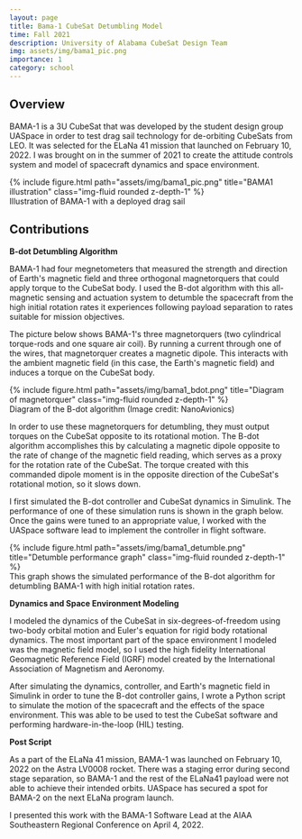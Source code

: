 ```yaml
---
layout: page
title: Bama-1 CubeSat Detumbling Model
time: Fall 2021
description: University of Alabama CubeSat Design Team
img: assets/img/bama1_pic.png
importance: 1
category: school
---
```


## Overview
BAMA-1 is a 3U CubeSat that was developed by the student design group UASpace in order to test drag sail technology for de-orbiting CubeSats from LEO. It was selected for the ELaNa 41 mission that launched on February 10, 2022. I was brought on in the summer of 2021 to create the attitude controls system and model of spacecraft dynamics and space environment.

<div class="row">
    <div class="col-sm mt-3 mt-md-0">
        {% include figure.html path="assets/img/bama1_pic.png" title="BAMA1 illustration" class="img-fluid rounded z-depth-1" %}
    </div>
</div>
<div class="caption">
    Illustration of BAMA-1 with a deployed drag sail
</div>


## Contributions

**B-dot Detumbling Algorithm**

BAMA-1 had four megnetometers that measured the strength and direction of Earth's magnetic field and three orthogonal magnetorquers that could apply torque to the CubeSat body. I used the B-dot algorithm with this all-magnetic sensing and actuation system to detumble the spacecraft from the high initial rotation rates it experiences following payload separation to rates suitable for mission objectives.

The picture below shows BAMA-1's three magnetorquers (two cylindrical torque-rods and one square air coil). By running a current through one of the wires, that magnetorquer creates a magnetic dipole. This interacts with the ambient magnetic field (in this case, the Earth's magnetic field) and induces a torque on the CubeSat body.

<div class="row">
    <div class="col-sm mt-3 mt-md-0">
        {% include figure.html path="assets/img/bama1_bdot.png" title="Diagram of magnetorquer" class="img-fluid rounded z-depth-1" %}
    </div>
</div>
<div class="caption">
    Diagram of the B-dot algorithm (Image credit: NanoAvionics)
</div>

In order to use these magnetorquers for detumbling, they must output torques on the CubeSat opposite to its rotational motion. The B-dot algorithm accomplishes this by calculating a magnetic dipole opposite to the rate of change of the magnetic field reading, which serves as a proxy for the rotation rate of the CubeSat. The torque created with this commanded dipole moment is in the opposite direction of the CubeSat's rotational motion, so it slows down.

I first simulated the B-dot controller and CubeSat dynamics in Simulink. The performance of one of these simulation runs is shown in the graph below. Once the gains were tuned to an appropriate value, I worked with the UASpace software lead to implement the controller in flight software.

<div class="row">
    <div class="col-sm mt-3 mt-md-0">
        {% include figure.html path="assets/img/bama1_detumble.png" title="Detumble performance graph" class="img-fluid rounded z-depth-1" %}
    </div>
</div>
<div class="caption">
    This graph shows the simulated performance of the B-dot algorithm for detumbling BAMA-1 with high initial rotation rates.
</div>

**Dynamics and Space Environment Modeling**

I modeled the dynamics of the CubeSat in six-degrees-of-freedom using two-body orbital motion and Euler's equation for rigid body rotational dynamics. The most important part of the space environment I modeled was the magnetic field model, so I used the high fidelity International Geomagnetic Reference Field (IGRF) model created by the International Association of Magnetism and Aeronomy.

After simulating the dynamics, controller, and Earth's magnetic field in Simulink in order to tune the B-dot controller gains, I wrote a Python script to simulate the motion of the spacecraft and the effects of the space environment. This was able to be used to test the CubeSat software and performing hardware-in-the-loop (HIL) testing.

**Post Script**

As a part of the ELaNa 41 mission, BAMA-1 was launched on February 10, 2022 on the Astra LV0008 rocket. There was a staging error during second stage separation, so BAMA-1 and the rest of the ELaNa41 payload were not able to achieve their intended orbits. UASpace has secured a spot for BAMA-2 on the next ELaNa program launch.

I presented this work with the BAMA-1 Software Lead at the AIAA Southeastern Regional Conference on April 4, 2022.